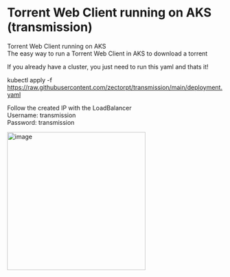 # Torrent Web Client running on AKS (transmission)
Torrent Web Client running on AKS<br>
The easy way to run a Torrent Web Client in AKS to download a torrent


If you already have a cluster, you just need to run this yaml and thats it!

kubectl apply -f https://raw.githubusercontent.com/zectorpt/transmission/main/deployment.yaml

Follow the created IP with the LoadBalancer<br>
Username: transmission<br>
Password: transmission<br>

<img width="322" alt="image" src="https://user-images.githubusercontent.com/10439948/209942841-004383bf-ba0b-4af5-b36d-2302c812b4a3.png">

